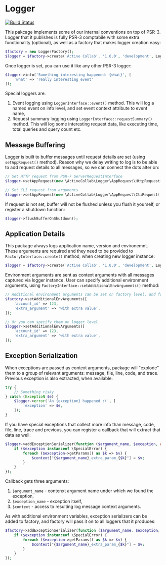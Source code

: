 # Logger

[![Build Status](https://travis-ci.org/activecollab/logger.svg?branch=master)](https://travis-ci.org/activecollab/logger)

This pakcage implements some of our internal conventions on top of PSR-3. Logger that it publishes is fully PSR-3 comptabile with some extra functionality (optional), as well as a factory that makes logger creation easy:
 
```php
$factory = new LoggerFactory();
$logger = $factory->create('Active Collab', '1.0.0', 'development', LoggerInterface::LOG_FOR_DEBUG, LoggerInterface::FILE, '/path/to/logs/dir');
```

Once logger is set, you can use it like any other PSR-3 logger:

```php
$logger->info('Something interesting happened: {what}', [
    'what' => 'really interesting event'
]);
```

Special loggers are:

1. Event logging using `LoggerInterface::event()` method. This will log a named event on info level, and set event context attribute to event name,
1. Request summary logging using `LoggerInterface::requestSummary()` method. This will log some interesting request data, like executing time, total queries and query count etc.

## Message Buffering

Logger is built to buffer messages until request details are set (using `setAppRequest()` method). Reason why we delay writing to log is to be able to add request details to all messages, so we can connect the dots alter on:

```php
// Set HTTP request from PSR-7 ServerRequestInterface
$logger->setAppRequest(new \ActiveCollab\Logger\AppRequest\HttpRequest($request));

// Set CLI request from arguments
$logger->setAppRequest(new \ActiveCollab\Logger\AppRequest\CliRequest('session ID', $_SERVER['argv']));
```

If request is not set, buffer will not be flushed unless you flush it yourself, or register a shutdown function:

```php
$logger->flushBufferOnShutdown();
```

## Application Details

This package always logs application name, version and environemnt. These arguments are required and they need to be provided to `FactoryInterface::create()` method, when creating new logger instance:

```php
$logger = $factory->create('Active Collab', '1.0.0', 'development', LoggerInterface::LOG_FOR_DEBUG, LoggerInterface::FILE, '/path/to/logs/dir');
```

Environment arguments are sent as context arguments with all messages captured via logger instance. User can specify additional environment arguments, using `FactoryInterface::setAdditionalEnvArguments()` method:

```php
// Additional environment arguments can be set on factory level, and factory will pass them to all loggers that it produces
$factory->setAdditionalEnvArguments([
    'account_id' => 123,
    'extra_argument' => 'with extra value',
]);

// Or you can specify them on logger level
$logger->setAdditionalEnvArguments([
    'account_id' => 123,
    'extra_argument' => 'with extra value',
]);
```

## Exception Serialization

When exceptions are passed as context arguments, package will "explode" them to a group of relevant arguments: message, file, line, code, and trace. Previous exception is also extracted, when available:

```php
try {
    // Something risky
} catch (ExceptioN $e) {
    $logger->error('An {exception} happened :(', [
        'exception' => $e,
    ]);
}
```

If you have special exceptions that collect more info than message, code, file, line, trace and previous, you can register a callback that will extract that data as well:

```php
$logger->addExceptionSerializer(function ($argument_name, $exception, array &$context) {
    if ($exception instanceof \SpecialError) {
        foreach ($exception->getParams() as $k => $v) {
            $context["{$argument_name}_extra_param_{$k}"] = $v;
        }
    }
});
```

Callback gets three arguments:

1. `$argument_name` - contenxt argument name under which we found the exception,
1. `$exception_name` - exception itself,
1. `$context` - access to resulting log message context arguments.

As with additional environment variables, exception serializers can be added to factory, and factory will pass it on to all loggers that it produces:

```php
$factory->addExceptionSerializer(function ($argument_name, $exception, array &$context) {
    if ($exception instanceof \SpecialError) {
        foreach ($exception->getParams() as $k => $v) {
            $context["{$argument_name}_extra_param_{$k}"] = $v;
        }
    }
});
```
